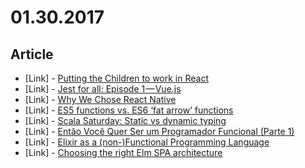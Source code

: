 # 01.30.2017

## Article

- \[Link\] - [Putting the Children to work in React](https://medium.com/@doug.miller/putting-the-children-to-work-in-react-87b873977654#.et9d8f1ij)
- \[Link\] - [Jest for all: Episode 1 — Vue.js](https://medium.com/@kentaromiura_the_js_guy/jest-for-all-episode-1-vue-js-d616bccbe186#.90m3i39ty)
- \[Link\] - [Why We Chose React Native](https://medium.com/causr/why-we-chose-react-native-abd7d58a18b5#.4aaut6qsz)
- \[Link\] - [ES5 functions vs. ES6 ‘fat arrow’ functions](https://medium.com/@thejasonfile/es5-functions-vs-es6-fat-arrow-functions-864033baa1a#.iqxir3bk2)
- \[Link\] - [Scala Saturday: Static vs dynamic typing](https://medium.com/@markcanlasnyc/scala-saturday-static-vs-dynamic-typing-2bbe6a283233#.n80zw53ta)
- \[Link\] - [Então Você Quer Ser um Programador Funcional (Parte 1)](https://medium.com/@mapaiva_a/ent%C3%A3o-voc%C3%AA-quer-ser-um-programador-funcional-parte-1-f3bdb7baeedb#.79qdh3a56)
- \[Link\] - [Elixir as a (non-)Functional Programming Language](https://medium.com/@raorao/elixir-as-a-non-functional-programming-language-e2580a0ed6ca#.6ywvomh5j)
- \[Link\] - [Choosing the right Elm SPA architecture](https://medium.com/elm-shorts/choosing-the-right-elm-spa-architecture-d6e8275f6899?source=---------25----------)

